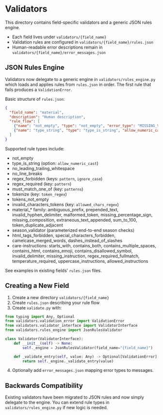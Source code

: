 # Validators

This directory contains field-specific validators and a generic JSON rules engine.

- Each field lives under `validators/{field_name}`
- Validation rules are configured in `validators/{field_name}/rules.json`
- Human-readable error descriptions remain in `validators/{field_name}/error_messages.json`

## JSON Rules Engine

Validators now delegate to a generic engine in `validators/rules_engine.py` which loads and applies rules from `rules.json` in order. The first rule that fails produces a `ValidationError`.

Basic structure of `rules.json`:

```json
{
  "field_name": "material",
  "description": "Human description",
  "rule_flow": [
    {"name": "not_empty", "type": "not_empty", "error_type": "MISSING_VALUE", "probability": 1.0},
    {"name": "type_string", "type": "type_is_string", "allow_numeric_cast": false, "error_type": "INVALID_TYPE", "probability": 1.0}
  ]
}
```

Supported rule types include:
- not_empty
- type_is_string (option: `allow_numeric_cast`)
- no_leading_trailing_whitespace
- no_line_breaks
- regex_forbidden (keys: `pattern`, `ignore_case`)
- regex_required (key: `pattern`)
- must_match_one_of (key: `patterns`)
- tokenize (key: `token_regex`)
- tokens_not_empty
- invalid_characters_tokens (key: `allowed_chars_regex`)
- material_* family: ambiguous_prefix, prepended_text, invalid_hyphen_delimiter, malformed_token, missing_percentage_sign, missing_composition, extraneous_text_appended, sum_to_100, token_duplicate_adjacent
- season_validator (parameterized end-to-end season checks)
- html_tags_forbidden, special_characters_forbidden, camelcase_merged_words, dashes_instead_of_slashes
- care-instructions: starts_with, contains_both, contains_multiple_spaces, contains_html, contains_emoji, contains_disallowed_symbol, invalid_delimiter, missing_instruction, regex_required_fullmatch, temperature_required, uppercase_instructions, allowed_instructions

See examples in existing fields' `rules.json` files.

## Creating a New Field

1. Create a new directory `validators/{field_name}`
2. Create `rules.json` describing your rule flow
3. Create `validate.py` with:
```python
from typing import Any, Optional
from validators.validation_error import ValidationError
from validators.validator_interface import ValidatorInterface
from validators.rules_engine import JsonRulesValidator

class Validator(ValidatorInterface):
    def __init__(self) -> None:
        self._engine = JsonRulesValidator(field_name="{field_name}")

    def _validate_entry(self, value: Any) -> Optional[ValidationError]:
        return self._engine._validate_entry(value)
```
4. Optionally add `error_messages.json` mapping error types to messages.

## Backwards Compatibility

Existing validators have been migrated to JSON rules and now simply delegate to the engine. You can extend rule types in `validators/rules_engine.py` if new logic is needed.